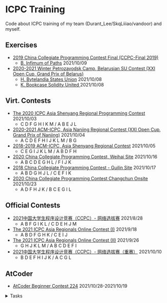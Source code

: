 # ICPC Training

Code about ICPC training of my team (Durant_Lee/SkqLiiiao/vandoor) and myself.

## Exercises

- [2019 China Collegiate Programming Contest Final (CCPC-Final 2019)](https://codeforces.com/gym/102431)
    - [B. Infimum of Paths](https://codeforces.com/gym/102431/problem/B) 2021/10/09
- [2020-2021 Winter Petrozavodsk Camp, Belarusian SU Contest (XXI Open Cup, Grand Prix of Belarus)](https://codeforces.com/gym/102956)
    - [H. Bytelandia States Union](https://codeforces.com/gym/102956/problem/H) 2021/10/08
    - [K. Bookcase Solidity United ](https://codeforces.com/gym/102956/problem/K)2021/10/08

## Virt. Contests

- [The 2020 ICPC Asia Shenyang Regional Programming Contest](https://codeforces.com/gym/103202) 2021/10/03
  - C D F G H I K M / A B E J L
- [2020-2021 ACM-ICPC, Asia Nanjing Regional Contest (XXI Open Cup, Grand Prix of Nanjing)](https://codeforces.com/gym/102992) 2021/10/04
  - A C D E F H I J K L M / B G
- [2018-2019 ACM-ICPC, Asia Shenyang Regional Contest](https://codeforces.com/gym/101955) 2021/10/05
  - C E G I J K L M / A B D F H
- [2020 China Collegiate Programming Contest, Weihai Site](https://codeforces.com/gym/102798) 2021/10/16
  - A B C D E G H L / F I J K
- [2018 China Collegiate Programming Contest - Guilin Site](https://codeforces.com/gym/102823) 2021/10/17
  - A B D G H J L / C E F I K
- [2020 China Collegiate Programming Contest Changchun Onsite](https://codeforces.com/gym/102832) 2021/10/23
  - A D F H J K / B C E G I L

## Official Contests

- [2021中国大学生程序设计竞赛（CCPC）- 网络选拔赛](https://acm.hdu.edu.cn/contests/contest_show.php?cid=1031) 2021/8/28
  - A B F G I K L / C D E H J M
- [The 2021 ICPC Asia Regionals Online Contest (I)](https://pintia.cn/market/item/1439765428045058048) 2021/9/18
  - A B D F G H K / C E I J
- [The 2021 ICPC Asia Regionals Online Contest (II)](https://pintia.cn/market/item/1442013218528759808) 2021/9/26
  - G H J K L M / A B C D E F I
- [2021中国大学生程序设计竞赛（CCPC）- 网络选拔赛（重赛）](https://acm.hdu.edu.cn/contest/problems?cid=1038) 2021/10/10
  - B D E F H I J K / A C G L

## AtCoder

- [AtCoder Beginner Contest 224](https://atcoder.jp/contests/abc224) 2021/10/28-2021/10/19
<details><summary>Tasks</summary>	
<ul>
<li><strong>A	Tires</strong></li>
<li><strong>B	Mongeness</strong></li>
<li><strong>C	Triangle?</strong></li>
<li><strong>D	8 Puzzle on Graph</strong>: bfs</li>
<li><strong>E	Integers on Grid</strong>: dp</li>
<li><strong>F	Problem where +s Separate Digits</strong>: reclusion</li>
<li><strong>G	Roll or Increment</strong>: possibilities</li>
<li><strong>H	Security Camera</strong>: flows</li>
</ul>
</details>

